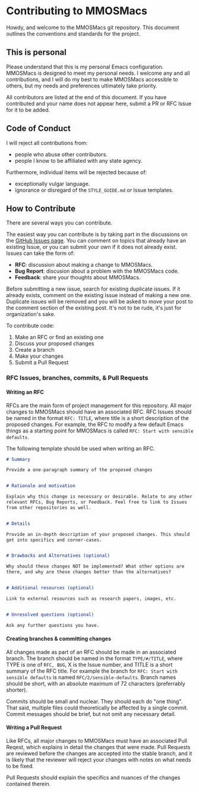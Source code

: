 # Contributing to MMOSMacs

Howdy, and welcome to the MMOSMacs git repository. This document
outlines the conventions and standards for the project.


## This is personal

Please understand that this is my personal Emacs configuration. MMOSMacs
is designed to meet my personal needs. I welcome any and all
contributions, and I will do my best to make MMOSMacs accessible to
others, but my needs and preferences ultimately take priority.

All contributors are listed at the end of this document. If you have
contributed and your name does not appear here, submit a PR or RFC Issue
for it to be added.


## Code of Conduct

I will reject all contributions from:
- people who abuse other contributors.
- people I know to be affiliated with any state agency.

Furthermore, individual items will be rejected because of:
- exceptionally vulgar language.
- ignorance or disregard of the `STYLE_GUIDE.md` or Issue templates.


## How to Contribute

There are several ways you can contribute.

The easiest way you can contribute is by taking part in the discussions
on the [GitHub Issues page](https://github.com/MountainMan1312/MMOSMacs/Issues).
You can comment on topics that already have an existing Issue, or you
can submit your own if it does not already exist. Issues can take the
form of:
- **RFC**: discussion about making a change to MMOSMacs.
- **Bug Report**: discusion about a problem with the MMOSMacs code.
- **Feedback**: share your thoughts about MMOSMacs.

Before submitting a new issue, search for existing duplicate issues. If
it already exists, comment on the existing Issue instead of making a new
one. Duplicate issues will be removed and you will be asked to move your
post to the comment section of the existing post. It's not to be rude,
it's just for organization's sake.

To contribute code:
1. Make an RFC or find an existing one
2. Discuss your proposed changes
3. Create a branch
4. Make your changes
5. Submit a Pull Request


### RFC Issues, branches, commits, & Pull Requests

#### Writing an RFC

RFCs are the main form of project management for this repository. All
major changes to MMOSMacs should have an associated RFC. RFC Issues
should be named in the format `RFC: TITLE`, where title is a short
description of the proposed changes. For example, the RFC to modify a
few default Emacs things as a starting point for MMOSMacs is called
`RFC: Start with sensible defaults`.

The following template should be used when writing an RFC.

```markdown
# Summary

Provide a one-paragraph summary of the proposed changes


# Rationale and motivation

Explain why this change is necessary or desirable. Relate to any other
relevant RFCs, Bug Reports, or Feedback. Feel free to link to Issues
from other repositories as well.


# Details

Provide an in-depth description of your proposed changes. This should
get into specifics and corner-cases.


# Drawbacks and Alternatives (optional)

Why should these changes NOT be implemented? What other options are
there, and why are these changes better than the alternatives?


# Additional resources (optional)

Link to external resources such as research papers, images, etc.


# Unresolved questions (optional)

Ask any further questions you have.
```


#### Creating branches & committing changes

All changes made as part of an RFC should be made in an associated
branch. The branch should be named in the format `TYPE/#/TITLE`, where
TYPE is one of `RFC, BUG`, X is the Issue number, and TITLE is a short
summary of the RFC title. For example the branch for
`RFC: Start with sensible defaults` is named `RFC/2/sensible-defaults`.
Branch names should be short, with an absolute maximum of 72 characters
(preferrably shorter).

Commits should be small and nuclear. They should each do "one thing".
That said, multiple files could theoretically be affected by a single
commit. Commit messages should be brief, but not omit any necessary
detail.


#### Writing a Pull Request

Like RFCs, all major changes to MMOSMacs must have an associated Pull
Reqest, which explains in detail the changes that were made. Pull
Requests are reviewed before the changes are accepted into the stable
branch, and it is likely that the reviewer will reject your changes with
notes on what needs to be fixed.

Pull Requests should explain the specifics and nuances of the changes
contained therein.
